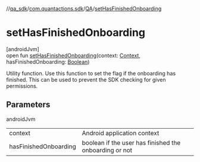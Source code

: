 //[qa_sdk](../../../index.md)/[com.quantactions.sdk](../index.md)/[QA](index.md)/[setHasFinishedOnboarding](set-has-finished-onboarding.md)

# setHasFinishedOnboarding

[androidJvm]\
open fun [setHasFinishedOnboarding](set-has-finished-onboarding.md)(context: [Context](https://developer.android.com/reference/kotlin/android/content/Context.html), hasFinishedOnboarding: [Boolean](https://developer.android.com/reference/kotlin/java/lang/Boolean.html))

Utility function. Use this function to set the flag if the onboarding has finished. This can be used to prevent the SDK checking for given permissions.

## Parameters

androidJvm

| | |
|---|---|
| context | Android application context |
| hasFinishedOnboarding | boolean if the user has finished the onboarding or not |
